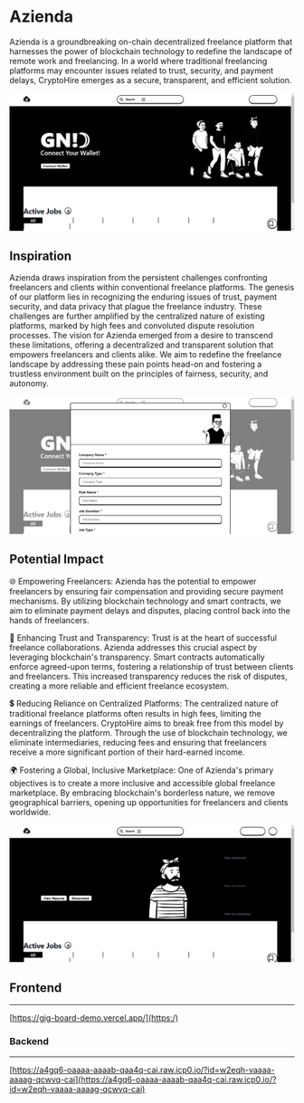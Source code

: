 # Azienda

Azienda is a groundbreaking on-chain decentralized freelance platform that harnesses the power of blockchain technology to redefine the landscape of remote work and freelancing. 
In a world where traditional freelancing platforms may encounter issues related to trust, security, and payment delays, CryptoHire emerges as a secure, transparent, and efficient solution.

![CryptoHire](https://github.com/akashpanda122/gig-board-demo/blob/main/CryptoHire.png)

## Inspiration
Azienda draws inspiration from the persistent challenges confronting freelancers and clients within conventional freelance platforms. The genesis of our platform lies in recognizing the enduring issues of 
trust, payment security, and data privacy that plague the freelance industry. These challenges are further amplified by the centralized nature of existing platforms, marked by high fees and convoluted dispute 
resolution processes. The vision for Azienda emerged from a desire to transcend these limitations, offering a decentralized and transparent solution that empowers freelancers and clients alike. 
We aim to redefine the freelance landscape by addressing these pain points head-on and fostering a trustless environment built on the principles of fairness, security, and autonomy.

![Task](https://github.com/akashpanda122/gig-board-demo/blob/main/task.png)

## Potential Impact
🌐 Empowering Freelancers:
Azienda has the potential to empower freelancers by ensuring fair compensation and providing secure payment mechanisms. By utilizing blockchain technology and smart contracts, we aim to eliminate payment 
delays and disputes, placing control back into the hands of freelancers.

🤝 Enhancing Trust and Transparency:
Trust is at the heart of successful freelance collaborations. Azienda addresses this crucial aspect by leveraging blockchain's transparency. 
Smart contracts automatically enforce agreed-upon terms, fostering a relationship of trust between clients and freelancers. 
This increased transparency reduces the risk of disputes, creating a more reliable and efficient freelance ecosystem.

💲 Reducing Reliance on Centralized Platforms:
The centralized nature of traditional freelance platforms often results in high fees, limiting the earnings of freelancers. CryptoHire aims to break free from this model by decentralizing the platform. 
Through the use of blockchain technology, we eliminate intermediaries, reducing fees and ensuring that freelancers receive a more significant portion of their hard-earned income.

🌍 Fostering a Global, Inclusive Marketplace:
One of Azienda's primary objectives is to create a more inclusive and accessible global freelance marketplace. By embracing blockchain's borderless nature, we remove geographical barriers, 
opening up opportunities for freelancers and clients worldwide.

![Profile](https://github.com/akashpanda122/gig-board-demo/blob/main/profile.png)

## Frontend
---
[https://gig-board-demo.vercel.app/](https:/)
### Backend
---
[https://a4gq6-oaaaa-aaaab-qaa4q-cai.raw.icp0.io/?id=w2eqh-vaaaa-aaaag-qcwvq-cai](https://a4gq6-oaaaa-aaaab-qaa4q-cai.raw.icp0.io/?id=w2eqh-vaaaa-aaaag-qcwvq-cai)

